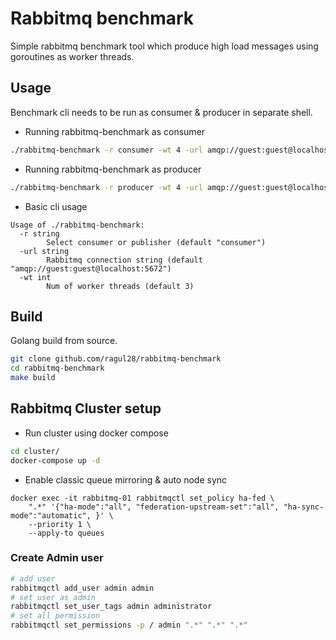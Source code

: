 # Rabbitmq benchmark

Simple rabbitmq benchmark tool which produce high load messages using goroutines as worker threads.  

## Usage 

Benchmark cli needs to be run as consumer & producer in separate shell.

* Running rabbitmq-benchmark as consumer
```sh
./rabbitmq-benchmark -r consumer -wt 4 -url amqp://guest:guest@localhost:5672
```

* Running rabbitmq-benchmark as producer
```sh
./rabbitmq-benchmark -r producer -wt 4 -url amqp://guest:guest@localhost:5672
```

* Basic cli usage
```
Usage of ./rabbitmq-benchmark:
  -r string
        Select consumer or publisher (default "consumer")
  -url string
        Rabbitmq connection string (default "amqp://guest:guest@localhost:5672")
  -wt int
        Num of worker threads (default 3)
```

## Build

Golang build from source.
```sh
git clone github.com/ragul28/rabbitmq-benchmark
cd rabbitmq-benchmark
make build
```

## Rabbitmq Cluster setup

* Run cluster using docker compose
```bash
cd cluster/
docker-compose up -d
```

* Enable classic queue mirroring & auto node sync
```
docker exec -it rabbitmq-01 rabbitmqctl set_policy ha-fed \
    ".*" '{"ha-mode":"all", "federation-upstream-set":"all", "ha-sync-mode":"automatic", }' \
    --priority 1 \
    --apply-to queues
```

### Create Admin user
```bash
# add user
rabbitmqctl add_user admin admin
# set user as admin
rabbitmqctl set_user_tags admin administrator
# set all permission
rabbitmqctl set_permissions -p / admin ".*" ".*" ".*"
```

